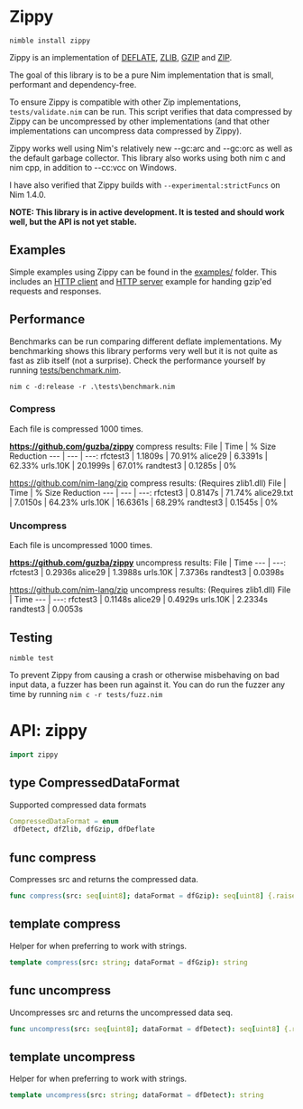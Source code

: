# Zippy

`nimble install zippy`

Zippy is an implementation of [DEFLATE](https://tools.ietf.org/html/rfc1951), [ZLIB](https://tools.ietf.org/html/rfc1950), [GZIP](https://tools.ietf.org/html/rfc1952) and [ZIP](https://en.wikipedia.org/wiki/Zip_(file_format)).

The goal of this library is to be a pure Nim implementation that is small, performant and dependency-free.

To ensure Zippy is compatible with other Zip implementations, `tests/validate.nim` can be run. This script verifies that data compressed by Zippy can be uncompressed by other implementations (and that other implementations can uncompress data compressed by Zippy).

Zippy works well using Nim's relatively new --gc:arc and --gc:orc as well as the default garbage collector. This library also works using both nim c and nim cpp, in addition to --cc:vcc on Windows.

I have also verified that Zippy builds with `--experimental:strictFuncs` on Nim 1.4.0.

**NOTE: This library is in active development. It is tested and should work well, but the API is not yet stable.**

## Examples

Simple examples using Zippy can be found in the [examples/](https://github.com/guzba/zippy/blob/master/examples) folder. This includes an [HTTP client](https://github.com/guzba/zippy/blob/master/examples/http_client.nim) and [HTTP server](https://github.com/guzba/zippy/blob/master/examples/http_server.nim) example for handing gzip'ed requests and responses.

## Performance

Benchmarks can be run comparing different deflate implementations. My benchmarking shows this library performs very well but it is not quite as fast as zlib itself (not a surprise). Check the performance yourself by running [tests/benchmark.nim](https://github.com/guzba/zippy/blob/master/tests/benchmark.nim).

`nim c -d:release -r .\tests\benchmark.nim`

### Compress

Each file is compressed 1000 times.

**https://github.com/guzba/zippy** compress results:
File | Time | % Size Reduction
--- | --- | ---:
rfctest3 | 1.1809s | 70.91%
alice29 | 6.3391s | 62.33%
urls.10K | 20.1999s | 67.01%
randtest3 | 0.1285s | 0%

https://github.com/nim-lang/zip compress results: (Requires zlib1.dll)
File | Time | % Size Reduction
--- | --- | ---:
rfctest3 | 0.8147s | 71.74%
alice29.txt | 7.0150s | 64.23%
urls.10K | 16.6361s | 68.29%
randtest3 | 0.1545s | 0%

### Uncompress

Each file is uncompressed 1000 times.

**https://github.com/guzba/zippy** uncompress results:
File | Time
--- | ---:
rfctest3 | 0.2936s
alice29 | 1.3988s
urls.10K | 7.3736s
randtest3 | 0.0398s

https://github.com/nim-lang/zip uncompress results: (Requires zlib1.dll)
File | Time
--- | ---:
rfctest3 | 0.1148s
alice29 | 0.4929s
urls.10K | 2.2334s
randtest3 | 0.0053s


## Testing
`nimble test`

To prevent Zippy from causing a crash or otherwise misbehaving on bad input data, a fuzzer has been run against it. You can do run the fuzzer any time by running `nim c -r tests/fuzz.nim`

# API: zippy

```nim
import zippy
```

## **type** CompressedDataFormat

Supported compressed data formats

```nim
CompressedDataFormat = enum
 dfDetect, dfZlib, dfGzip, dfDeflate
```

## **func** compress

Compresses src and returns the compressed data.

```nim
func compress(src: seq[uint8]; dataFormat = dfGzip): seq[uint8] {.raises: [ZippyError].}
```

## **template** compress

Helper for when preferring to work with strings.

```nim
template compress(src: string; dataFormat = dfGzip): string
```

## **func** uncompress

Uncompresses src and returns the uncompressed data seq.

```nim
func uncompress(src: seq[uint8]; dataFormat = dfDetect): seq[uint8] {.raises: [ZippyError].}
```

## **template** uncompress

Helper for when preferring to work with strings.

```nim
template uncompress(src: string; dataFormat = dfDetect): string
```
